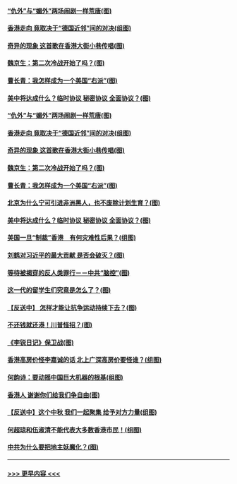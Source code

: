 #### [“仇外”与“媚外”两场闹剧一样荒唐(图)](../pages/p4/907689.md?t=09172344) 
#### [香港走向 竟取决于“德国近邻”间的对决(组图)](../pages/p4/907618.md?t=09172344) 
#### [奇异的现象 这首歌在香港大街小巷传唱(图)](../pages/p4/907583.md?t=09172344) 
#### [魏京生：第二次冷战开始了吗？(图)](../pages/p4/907581.md?t=09172344) 
#### [曹长青：我怎样成为一个美国“右派”(图)](../pages/p4/907580.md?t=09172344) 
#### [美中将达成什么？临时协议 秘密协议 全面协议？(图)](../pages/p4/907576.md?t=09172344) 
#### [“仇外”与“媚外”两场闹剧一样荒唐(图)](../pages/p4/907689.md?t=09172344) 
#### [香港走向 竟取决于“德国近邻”间的对决(组图)](../pages/p4/907618.md?t=09172344) 
#### [奇异的现象 这首歌在香港大街小巷传唱(图)](../pages/p4/907583.md?t=09172344) 
#### [魏京生：第二次冷战开始了吗？(图)](../pages/p4/907581.md?t=09172344) 
#### [曹长青：我怎样成为一个美国“右派”(图)](../pages/p4/907580.md?t=09172344) 
#### [北京为什么宁可引进非洲黑人，也不废除计划生育？(图)](../pages/p4/907577.md?t=09172344) 
#### [美中将达成什么？临时协议 秘密协议 全面协议？(图)](../pages/p4/907576.md?t=09172344) 
#### [美国一旦“制裁”香港　有何灾难性后果？(组图)](../pages/p4/907575.md?t=09172344) 
#### [刘鹤对习近平的最大贡献 是否会破灭？(图)](../pages/p4/907509.md?t=09172344) 
#### [等待被揭穿的反人类罪行－－中共“脑控”(图)](../pages/p4/907167.md?t=09172344) 
#### [这一代的留学生们究竟是怎么了？(图)](../pages/p4/907473.md?t=09172344) 
#### [【反送中】 怎样才能让抗争运动持续下去？(图)](../pages/p4/907466.md?t=09172344) 
#### [不还钱就还港！川普怪招？(图)](../pages/p4/907474.md?t=09172344) 
#### [《李锐日记》保卫战(图)](../pages/p4/907465.md?t=09172344) 
#### [香港高房价怪李嘉诚的话 北上广深高房价要怪谁？(组图)](../pages/p4/907471.md?t=09172344) 
#### [何韵诗：要动摇中国巨大机器的根基(组图)](../pages/p4/907469.md?t=09172344) 
#### [香港人 谢谢你们给我们争自由(图)](../pages/p4/907402.md?t=09172344) 
#### [【反送中】这个中秋 我们一起聚集 给予对方力量(组图)](../pages/p4/907401.md?t=09172344) 
#### [何超琼和伍淑清不能代表大多数香港市民！(组图)](../pages/p4/907398.md?t=09172344) 
#### [中共为什么要把地主妖魔化？(图)](../pages/p4/907397.md?t=09172344) 

----
#### [ >>> 更早内容 <<< ](../indexes/p4-earlier.md)
